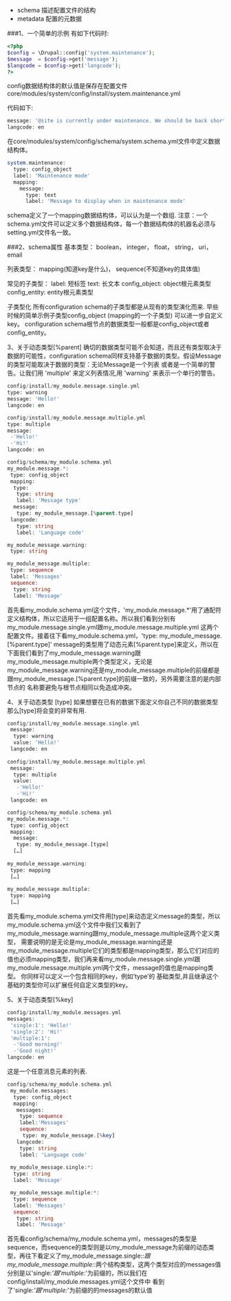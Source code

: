 * schema 描述配置文件的结构
* metadata 配置的元数据

###1、一个简单的示例
有如下代码时:
```php
<?php
$config = \Drupal::config('system.maintenance');
$message  = $config->get('message');
$langcode = $config->get('langcode');
?>
```
config数据结构体的默认值是保存在配置文件core/modules/system/config/install/system.maintenance.yml 

代码如下:
```php
message: '@site is currently under maintenance. We should be back shortly. Thank you for your patience.'
langcode: en
```

在core/modules/system/config/schema/system.schema.yml文件中定义数据结构体。
```php
system.maintenance:
  type: config_object
  label: 'Maintenance mode'
  mapping:
    message:
      type: text
      label: 'Message to display when in maintenance mode'
```

schema定义了一个mapping数据结构体，可以认为是一个数组.
注意：一个schema.yml文件可以定义多个数据结构体，每一个数据结构体的机器名必须与setting.yml文件名一致。

###2、schema属性
基本类型：
boolean，
integer，
float，
string，
uri，
email

列表类型：
mapping(知道key是什么)，
sequence(不知道key的具体值)

常见的子类型：
label: 短标签
text: 长文本
config_object: object根元素类型
config_entity: entity根元素类型

子类型化
所有configuration schema的子类型都是从现有的类型演化而来. 
早些时候的简单示例子类型config_object (mapping的一个子类型) 可以进一步自定义key。
configuration schema根节点的数据类型一般都是config_object或者config_entity。

3、关于动态类型[%parent]
确切的数据类型可能不会知道，而且还有类型取决于数据的可能性，configuration schema同样支持基于数据的类型。假设Message的类型可能取决于数据的类型：无论Message是一个列表
或者是一个简单的警告。让我们用 'multiple' 来定义列表情况,用 'warning' 来表示一个单行的警告。
```php
config/install/my_module.message.single.yml
type: warning
message: 'Hello!'
langcode: en

config/install/my_module.message.multiple.yml
type: multiple
message:
 -'Hello!'
 -'Hi!' 
langcode: en

config/schema/my_module.schema.yml
my_module.message.*:
 type: config_object 
 mapping:
  type:
   type: string
   label: 'Message type'
  message:
   type: my_module_message.[%parent.type]
 langcode:	
   type: string
   label: 'Language code'

my_module_message.warning:
 type: string

my_module_message.multiple:
 type: sequence
 label: 'Messages'
 sequence:
  type: string
  label: 'Message'
```

首先看my_module.schema.yml这个文件，'my_module.message.*'用了通配符定义结构体，所以它适用于一组配置名称。所以我们看到分别有my_module.message.single.yml跟my_module.message.multiple.yml
这两个配置文件。接着往下看my_module.schema.yml，'type: my_module_message.[%parent.type]' message的类型用了动态元素[%parent.type]来定义，所以在下面我们看到了my_module_message.warning跟
my_module_message.multiple两个类型定义，无论是my_module_message.warning还是my_module_message.multiple的前缀都是跟my_module_message.[%parent.type]的前缀一致的，另外需要注意的是内部节点的
名称要避免与根节点相同以免造成冲突。

4、关于动态类型 [type]
如果想要在已有的数据下面定义你自己不同的数据类型 那么[type]将会变的非常有用.
```php
config/install/my_module.message.single.yml
 message: 
  type: warning
  value: 'Hello!'
 langcode: en
 
config/install/my_module.message.multiple.yml
 message:
  type: multiple 
  value:
   -'Hello!'
   -'Hi!'
 langcode: en

config/schema/my_module.schema.yml
my_module.message.*:
 type: config_object
 mapping:
  message:
   type: my_module_message.[type]
  […]
  
my_module_message.warning:
 type: mapping
 […]
 
my_module_message.multiple:
 type: mapping
 […]
```

首先看my_module.schema.yml文件用[type]来动态定义message的类型，所以my_module.schema.yml这个文件中我们又看到了my_module_message.warning跟my_module_message.multiple这两个定义类型，
需要说明的是无论是my_module_message.warning还是my_module_message.multiple它们的类型都是mapping类型，那么它们对应的值也必须mapping类型，我们再来看my_module.message.single.yml跟
my_module.message.multiple.yml两个文件，message的值也是mapping类型。
你同样可以定义一个包含相同的key，例如’type’的 基础类型,并且继承这个基础的类型你可以扩展任何自定义类型的key。

5、关于动态类型[%key]

```php
config/install/my_module.messages.yml
messages: 
 'single:1': 'Hello!'
 'single:2': 'Hi!'
 'multiple:1':
  -'Good morning!'
  -'Good night!'
langcode: en
```

这是一个任意消息元素的列表.
```php
config/schema/my_module.schema.yml
 my_module.messages:
  type: config_object
  mapping:		
   messages:
    type: sequence
    label:'Messages'				
    sequence:				
     type: my_module_message.[%key] 
   langcode:
    type: string
    label: 'Language code'
 
 my_module_message.single:*:
  type: string
  label: 'Message'

 my_module_message.multiple:*:
  type: sequence
  label: 'Messages'
  sequence:
   type: string
   label: 'Message'	
```

首先看config/schema/my_module.schema.yml，messages的类型是sequence，而sequence的类型则是以my_module_message为前缀的动态类型，再往下看定义了my_module_message.single:*:跟 
my_module_message.multiple:*:两个结构类型，这两个类型对应的messages值分别是以'single:*'跟'multiple:*'为前缀的，所以我们在config/install/my_module.messages.yml这个文件中
看到了'single:*'跟'multiple:*'为前缀的的messages的默认值